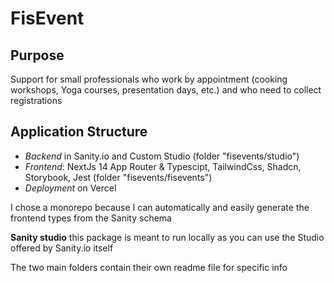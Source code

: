 # FisEvent

## Purpose

Support for small professionals who work by appointment (cooking workshops, Yoga courses, presentation days, etc.) and who need to collect registrations

## Application Structure

- _Backend_ in Sanity.io and Custom Studio (folder "fisevents/studio")
- _Frontend_: NextJs 14 App Router & Typescipt, TailwindCss, Shadcn, Storybook, Jest (folder "fisevents/fisevents")
- _Deployment_ on Vercel

I chose a monorepo because I can automatically and easily generate the frontend types from the Sanity schema

**Sanity studio**
this package is meant to run locally as you can use the Studio offered by Sanity.io itself

The two main folders contain their own readme file for specific info
